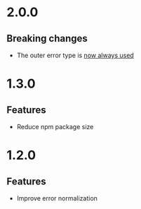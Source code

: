 # 2.0.0

## Breaking changes

- The outer error type is [now always used](README.md#error-type)

# 1.3.0

## Features

- Reduce npm package size

# 1.2.0

## Features

- Improve error normalization
